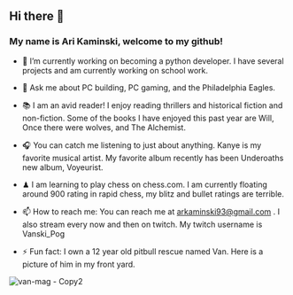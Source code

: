 ## Hi there 👋

### My name is Ari Kaminski, welcome to my github!


- 🔭 I’m currently working on becoming a python developer. I have several projects and am currently working on school work.

- 💬 Ask me about PC building, PC gaming, and the Philadelphia Eagles.

- 📚 I am an avid reader! I enjoy reading thrillers and historical fiction and non-fiction. Some of the books I have enjoyed this past year are Will, Once there were wolves, and The Alchemist.

- 🎧 You can catch me listening to just about anything. Kanye is my favorite musical artist. My favorite album recently has been Underoaths new album, Voyeurist.

- ♟ I am learning to play chess on chess.com. I am currently floating around 900 rating in rapid chess, my blitz and bullet ratings are terrible.

- 📫 How to reach me: You can reach me at arkaminski93@gmail.com . I also stream every now and then on twitch. My twitch username is Vanski_Pog



- ⚡ Fun fact: I own a 12 year old pitbull rescue named Van. Here is a picture of him in my front yard.

![van-mag - Copy2](https://user-images.githubusercontent.com/60354884/150201791-51b93274-6af7-49c5-bed4-9cb8a57eefea.jpg)
